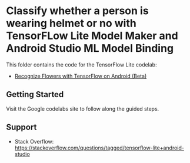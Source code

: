 # Classify whether a person is wearing helmet or no with TensorFLow Lite Model Maker and Android Studio ML Model Binding

This folder contains the code for the TensorFlow Lite codelab:

* [Recognize Flowers with TensorFlow on Android (Beta)](https://goo.gle/3dbCSbt)


## Getting Started

Visit the Google codelabs site to follow along the guided steps.

## Support

- Stack Overflow: https://stackoverflow.com/questions/tagged/tensorflow-lite+android-studio

